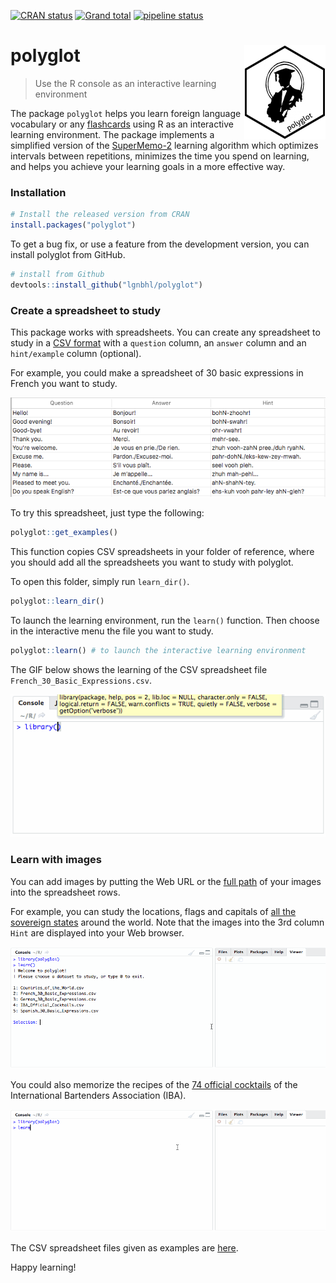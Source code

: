 
<!-- README.md is generated from README.Rmd. Please edit that file -->

<!-- badges: start -->

[![CRAN
status](https://www.r-pkg.org/badges/version/polyglot)](https://CRAN.R-project.org/package=polyglot)
[![Grand
total](https://cranlogs.r-pkg.org/badges/grand-total/polyglot)](https://cran.r-project.org/package=polyglot)
[![pipeline
status](https://gitlab.com/lgnbhl/polyglot/badges/master/pipeline.svg)](https://gitlab.com/lgnbhl/polyglot/pipelines)
<!-- badges: end -->

# polyglot <img src="man/figures/logo.png" align="right" />

> Use the R console as an interactive learning environment

The package `polyglot` helps you learn foreign language vocabulary or
any [flashcards](https://en.wikipedia.org/wiki/Flashcard) using R as an
interactive learning environment. The package implements a simplified
version of the
[SuperMemo-2](https://www.supermemo.com/en/archives1990-2015/english/ol/sm2)
learning algorithm which optimizes intervals between repetitions,
minimizes the time you spend on learning, and helps you achieve your
learning goals in a more effective way.

### Installation

``` r
# Install the released version from CRAN
install.packages("polyglot")
```

To get a bug fix, or use a feature from the development version, you can
install polyglot from GitHub.

``` r
# install from Github
devtools::install_github("lgnbhl/polyglot")
```

### Create a spreadsheet to study

This package works with spreadsheets. You can create any spreadsheet to
study in a [CSV
format](https://en.wikipedia.org/wiki/Comma-separated_values) with a
`question` column, an `answer` column and an `hint/example` column
(optional).

For example, you could make a spreadsheet of 30 basic expressions in
French you want to study.

![](man/figures/screenshot1.png)

To try this spreadsheet, just type the following:

``` r
polyglot::get_examples()
```

This function copies CSV spreadsheets in your folder of reference, where
you should add all the spreadsheets you want to study with polyglot.

To open this folder, simply run `learn_dir()`.

``` r
polyglot::learn_dir()
```

To launch the learning environment, run the `learn()` function. Then
choose in the interactive menu the file you want to study.

``` r
polyglot::learn() # to launch the interactive learning environment
```

The GIF below shows the learning of the CSV spreadsheet file
`French_30_Basic_Expressions.csv`.

![](man/figures/screenshot2.gif)

### Learn with images

You can add images by putting the Web URL or the [full
path](https://en.wikipedia.org/wiki/Path_\(computing\)) of your images
into the spreadsheet rows.

For example, you can study the locations, flags and capitals of [all the
sovereign
states](https://en.wikipedia.org/wiki/List_of_sovereign_states) around
the world. Note that the images into the 3rd column `Hint` are displayed
into your Web browser.

![](man/figures/polyglot_world.gif)

You could also memorize the recipes of the [74 official
cocktails](https://en.wikipedia.org/wiki/List_of_IBA_official_cocktails)
of the International Bartenders Association (IBA).

![](man/figures/polyglot_cocktails.gif)

The CSV spreadsheet files given as examples are
[here](https://github.com/lgnbhl/polyglot/tree/master/inst/extdata).

Happy learning\!
